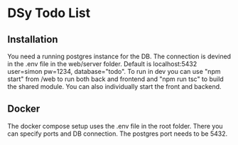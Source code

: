 # DSy Todo List

## Installation
You need a running postgres instance for the DB. The connection is devined in the .env file in the web/server folder. Default is localhost:5432 user=simon pw=1234, database="todo".
To run in dev you can use "npm start" from /web to run both back and frontend and "npm run tsc" to build the shared module. You can also individually start the front and backend.

## Docker
The docker compose setup uses the .env file in the root folder. There you can specify ports and DB connection. The postgres port needs to be 5432.